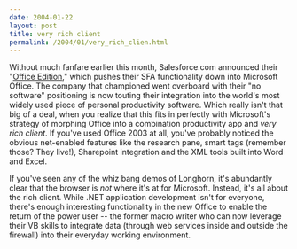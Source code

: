 ```yaml
---
date: 2004-01-22
layout: post
title: very rich client
permalink: /2004/01/very_rich_clien.html
---
```


Without much fanfare earlier this month, Salesforce.com announced their "[Office Edition](http://www.salesforce.com/us/products/office.jsp)," which pushes their SFA functionality down into Microsoft Office. The company that championed went overboard with their "no software" positioning is now touting their integration into the world's most widely used piece of personal productivity software. Which really isn't that big of a deal, when you realize that this fits in perfectly with Microsoft's strategy of morphing Office into a combination productivity app and _very rich client_. If you've used Office 2003 at all, you've probably noticed the obvious net-enabled features like the research pane, smart tags (remember those? They live!), Sharepoint integration and the XML tools built into Word and Excel.

If you've seen any of the whiz bang demos of Longhorn, it's abundantly clear that the browser is _not_ where it's at for Microsoft. Instead, it's all about the rich client. While .NET application development isn't for everyone, there's enough interesting functionality in the new Office to enable the return of the power user -- the former macro writer who can now leverage their VB skills to integrate data (through web services inside and outside the firewall) into their everyday working environment.